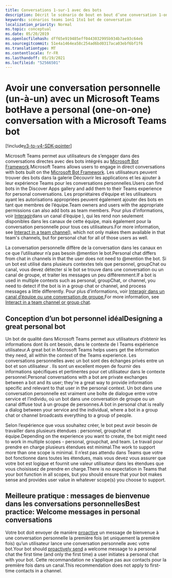 ```yaml
---
title: Conversations 1-sur-1 avec des bots
description: Décrit le scénario de bout en bout d’une conversation 1-on-1 avec un bot dans Microsoft Teams
keywords: scénarios teams 1on1 1to1 bot de conversation
localization_priority: Normal
ms.topic: conceptual
ms.date: 05/20/2019
ms.openlocfilehash: dff65e919485eff0443032995b934b7ae93c64eb
ms.sourcegitcommit: 51e4a1464ea58c254ad6bd0317aca03ebf6bf1f6
ms.translationtype: MT
ms.contentlocale: fr-FR
ms.lasthandoff: 05/19/2021
ms.locfileid: "52566501"
---
```

# <a name="have-a-personal-one-on-one-conversation-with-a-microsoft-teams-bot"></a><span data-ttu-id="2004b-104">Avoir une conversation personnelle (un-à-un) avec un Microsoft Teams bot</span><span class="sxs-lookup"><span data-stu-id="2004b-104">Have a personal (one-on-one) conversation with a Microsoft Teams bot</span></span>

[!include[v3-to-v4-SDK-pointer](~/includes/v3-to-v4-pointer-bots.md)]

<span data-ttu-id="2004b-105">Microsoft Teams permet aux utilisateurs de s’engager dans des conversations directes avec des bots intégrés au [Microsoft Bot Framework](/azure/bot-service/?view=azure-bot-service-3.0&preserve-view=true).</span><span class="sxs-lookup"><span data-stu-id="2004b-105">Microsoft Teams allows users to engage in direct conversations with bots built on the [Microsoft Bot Framework](/azure/bot-service/?view=azure-bot-service-3.0&preserve-view=true).</span></span> <span data-ttu-id="2004b-106">Les utilisateurs peuvent trouver des bots dans la galerie Découvrir les applications et les ajouter à leur expérience Teams pour les conversations personnelles.</span><span class="sxs-lookup"><span data-stu-id="2004b-106">Users can find bots in the Discover Apps gallery and add them to their Teams experience for personal conversations.</span></span> <span data-ttu-id="2004b-107">Les propriétaires d’équipe et les utilisateurs ayant les autorisations appropriées peuvent également ajouter des bots en tant que membres de l’équipe.</span><span class="sxs-lookup"><span data-stu-id="2004b-107">Team owners and users with the appropriate permissions can also add bots as team members.</span></span> <span data-ttu-id="2004b-108">Pour plus d’informations, voir [Interagir](~/resources/bot-v3/bot-conversations/bots-conv-channel.md)dans un canal d’équipe ), qui les rend non seulement disponibles dans les canaux de cette équipe, mais également pour la conversation personnelle pour tous ces utilisateurs.</span><span class="sxs-lookup"><span data-stu-id="2004b-108">For more information, see [Interact in a team channel](~/resources/bot-v3/bot-conversations/bots-conv-channel.md)), which not only makes them available in that team's channels, but for personal chat for all of those users as well.</span></span>

<span data-ttu-id="2004b-109">La conversation personnelle diffère de la conversation dans les canaux en ce que l’utilisateur n’a pas besoin @mention le bot.</span><span class="sxs-lookup"><span data-stu-id="2004b-109">Personal chat differs from chat in channels in that the user does not need to @mention the bot.</span></span> <span data-ttu-id="2004b-110">Si un bot est utilisé dans plusieurs contextes tels que personnel, groupChat ou canal, vous devez détecter si le bot se trouve dans une conversation ou un canal de groupe, et traiter les messages un peu différemment.</span><span class="sxs-lookup"><span data-stu-id="2004b-110">If a bot is used in multiple contexts such as personal, groupChat, or channel, you need to detect if the bot is in a group chat or channel, and process messages a little differently.</span></span> <span data-ttu-id="2004b-111">Pour plus d’informations, voir [Interagir dans un canal d’équipe ou une conversation de groupe.](~/resources/bot-v3/bot-conversations/bots-conv-proactive.md)</span><span class="sxs-lookup"><span data-stu-id="2004b-111">For more information, see [Interact in a team channel or group chat](~/resources/bot-v3/bot-conversations/bots-conv-proactive.md).</span></span>

## <a name="designing-a-great-personal-bot"></a><span data-ttu-id="2004b-112">Conception d’un bot personnel idéal</span><span class="sxs-lookup"><span data-stu-id="2004b-112">Designing a great personal bot</span></span>

<span data-ttu-id="2004b-113">Un bot de qualité dans Microsoft Teams permet aux utilisateurs d’obtenir les informations dont ils ont besoin, dans le contexte de l Teams expérience utilisateur.</span><span class="sxs-lookup"><span data-stu-id="2004b-113">A great bot in Microsoft Teams helps users get the information they need, all within the context of the Teams experience.</span></span> <span data-ttu-id="2004b-114">Les conversations personnelles avec un bot sont des échanges privés entre un bot et son utilisateur . Ils sont un excellent moyen de fournir des informations spécifiques et pertinentes pour cet utilisateur dans le contexte personnel.</span><span class="sxs-lookup"><span data-stu-id="2004b-114">Personal conversations with a bot are private exchanges between a bot and its user; they're a great way to provide information specific and relevant to that user in the personal context.</span></span> <span data-ttu-id="2004b-115">Un bot dans une conversation personnelle est vraiment une boîte de dialogue entre votre service et l’individu, où un bot dans une conversation de groupe ou un canal diffuse tout à un groupe de personnes.</span><span class="sxs-lookup"><span data-stu-id="2004b-115">A bot in personal chat is really a dialog between your service and the individual, where a bot in a group chat or channel broadcasts everything to a group of people.</span></span>

<span data-ttu-id="2004b-116">Selon l’expérience que vous souhaitez créer, le bot peut avoir besoin de travailler dans plusieurs étendues : personnel, groupchat et équipe.</span><span class="sxs-lookup"><span data-stu-id="2004b-116">Depending on the experience you want to create, the bot might need to work in multiple scopes - personal, groupchat, and team.</span></span> <span data-ttu-id="2004b-117">Le travail pour prendre en charge plusieurs étendues est minimal.</span><span class="sxs-lookup"><span data-stu-id="2004b-117">The work to support more than one scope is minimal.</span></span> <span data-ttu-id="2004b-118">Il n’est pas attendu dans Teams que votre bot fonctionne dans toutes les étendues, mais vous devez vous assurer que votre bot est logique et fournit une valeur utilisateur dans les étendues que vous choisissez de prendre en charge.</span><span class="sxs-lookup"><span data-stu-id="2004b-118">There is no expectation in Teams that your bot function in all scopes, but you should ensure that your bot makes sense and provides user value in whatever scope(s) you choose to support.</span></span>

## <a name="best-practice-welcome-messages-in-personal-conversations"></a><span data-ttu-id="2004b-119">Meilleure pratique : messages de bienvenue dans les conversations personnelles</span><span class="sxs-lookup"><span data-stu-id="2004b-119">Best practice: Welcome messages in personal conversations</span></span>

<span data-ttu-id="2004b-120">Votre bot doit envoyer de manière [proactive](~/resources/bot-v3/bot-conversations/bots-conv-proactive.md) un message de bienvenue à une conversation personnelle la première fois (et uniquement la première fois) qu’un utilisateur lance une conversation personnelle avec votre bot.</span><span class="sxs-lookup"><span data-stu-id="2004b-120">Your bot should [proactively send](~/resources/bot-v3/bot-conversations/bots-conv-proactive.md) a welcome message to a personal chat the first time (and only the first time) a user initiates a personal chat with your bot.</span></span> <span data-ttu-id="2004b-121">Cette recommandation ne s’applique pas aux contacts pour la première fois dans un canal.</span><span class="sxs-lookup"><span data-stu-id="2004b-121">This recommendation does not apply to first-time contacts in a channel.</span></span>
